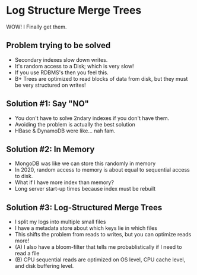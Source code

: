 # Log Structure Merge Trees
WOW! I Finally get them.

## Problem trying to be solved
* Secondary indexes slow down writes.
* It's random access to a Disk; which is very slow!
* If you use RDBMS's then you feel this.
* B+ Trees are optimized to read blocks of data from disk, but they must be very structured on writes!

## Solution #1: Say "NO"
* You don't have to solve 2ndary indexes if you don't have them.
* Avoiding the problem is actually the best solution
* HBase & DynamoDB were like... nah fam.

## Solution #2: In Memory
* MongoDB was like we can store this randomly in memory
* In 2020, random access to memory is about equal to sequential access to disk.
* What if I have more index than memory?
* Long server start-up times because index must be rebuilt

## Solution #3: Log-Structured Merge Trees
* I split my logs into multiple small files
* I have a metadata store about which keys lie in which files
* This shifts the problem from reads to writes, but you can optimize reads more!
* (A) I also have a bloom-filter that tells me probablistically if I need to read a file
* (B) CPU sequential reads are optimized on OS level, CPU cache level, and disk buffering level.